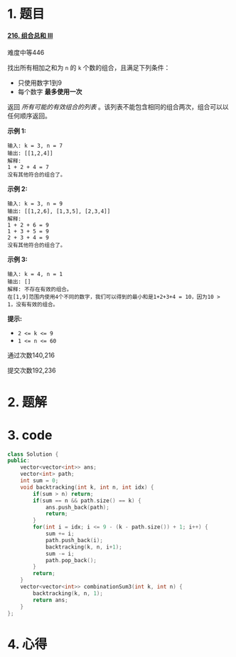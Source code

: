 # 1. 题目

#### [216. 组合总和 III](https://leetcode-cn.com/problems/combination-sum-iii/)

难度中等446

找出所有相加之和为 `n` 的 `k` 个数的组合，且满足下列条件：

- 只使用数字1到9
- 每个数字 **最多使用一次** 

返回 *所有可能的有效组合的列表* 。该列表不能包含相同的组合两次，组合可以以任何顺序返回。

 

**示例 1:**

```
输入: k = 3, n = 7
输出: [[1,2,4]]
解释:
1 + 2 + 4 = 7
没有其他符合的组合了。
```

**示例 2:**

```
输入: k = 3, n = 9
输出: [[1,2,6], [1,3,5], [2,3,4]]
解释:
1 + 2 + 6 = 9
1 + 3 + 5 = 9
2 + 3 + 4 = 9
没有其他符合的组合了。
```

**示例 3:**

```
输入: k = 4, n = 1
输出: []
解释: 不存在有效的组合。
在[1,9]范围内使用4个不同的数字，我们可以得到的最小和是1+2+3+4 = 10，因为10 > 1，没有有效的组合。
```

 

**提示:**

- `2 <= k <= 9`
- `1 <= n <= 60`

通过次数140,216

提交次数192,236

# 2. 题解
# 3. code
```c++
class Solution {
public:
    vector<vector<int>> ans;
    vector<int> path;
    int sum = 0;
    void backtracking(int k, int n, int idx) {
        if(sum > n) return;
        if(sum == n && path.size() == k) {
            ans.push_back(path);
            return;
        }
        for(int i = idx; i <= 9 - (k - path.size()) + 1; i++) {
            sum += i;
            path.push_back(i);
            backtracking(k, n, i+1);
            sum -= i;
            path.pop_back();
        }
        return;
    }
    vector<vector<int>> combinationSum3(int k, int n) {
        backtracking(k, n, 1);
        return ans;
    }
};
```
# 4. 心得
